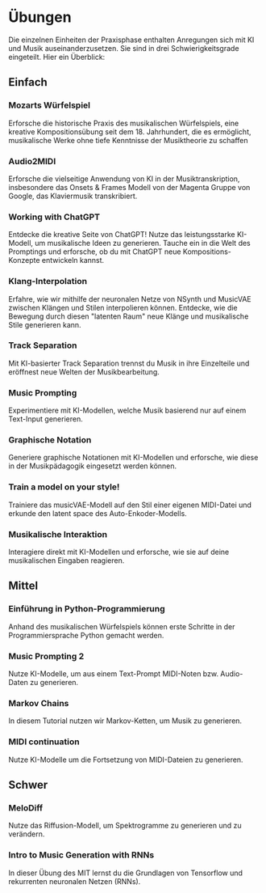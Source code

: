 # Übungen

Die einzelnen Einheiten der Praxisphase enthalten Anregungen sich mit KI und Musik auseinanderzusetzen. Sie sind in drei Schwierigkeitsgrade eingeteilt. Hier ein Überblick:


## Einfach

### Mozarts Würfelspiel

Erforsche die historische Praxis des musikalischen Würfelspiels, eine kreative Kompositionsübung seit dem 18. Jahrhundert, die es ermöglicht, musikalische Werke ohne tiefe Kenntnisse der Musiktheorie zu schaffen

### Audio2MIDI

Erforsche die vielseitige Anwendung von KI in der Musiktranskription, insbesondere das Onsets & Frames Modell von der Magenta Gruppe von Google, das Klaviermusik transkribiert.

### Working with ChatGPT

Entdecke die kreative Seite von ChatGPT! Nutze das leistungsstarke KI-Modell, um musikalische Ideen zu generieren. Tauche ein in die Welt des Promptings und erforsche, ob du mit ChatGPT neue Kompositions-Konzepte entwickeln kannst.


### Klang-Interpolation

Erfahre, wie wir mithilfe der neuronalen Netze von NSynth und MusicVAE zwischen Klängen und Stilen interpolieren können. Entdecke, wie die Bewegung durch diesen "latenten Raum" neue Klänge und musikalische Stile generieren kann.

### Track Separation
Mit KI-basierter Track Separation trennst du Musik in ihre Einzelteile und eröffnest neue Welten der Musikbearbeitung.

### Music Prompting 
Experimentiere mit KI-Modellen, welche Musik basierend nur auf einem Text-Input generieren.

### Graphische Notation
Generiere graphische Notationen mit KI-Modellen und erforsche, wie diese in der Musikpädagogik eingesetzt werden können.

### Train a model on your style!
Trainiere das musicVAE-Modell auf den Stil einer eigenen MIDI-Datei und erkunde den latent space des Auto-Enkoder-Modells.

### Musikalische Interaktion
Interagiere direkt mit KI-Modellen und erforsche, wie sie auf deine musikalischen Eingaben reagieren.


## Mittel

### Einführung in Python-Programmierung
Anhand des musikalischen Würfelspiels können erste Schritte in der Programmiersprache Python gemacht werden.

### Music Prompting 2
Nutze KI-Modelle, um aus einem Text-Prompt MIDI-Noten bzw. Audio-Daten zu generieren.

### Markov Chains
In diesem Tutorial nutzen wir Markov-Ketten, um Musik zu generieren.

### MIDI continuation
Nutze KI-Modelle um die Fortsetzung von MIDI-Dateien zu generieren.


## Schwer

### MeloDiff
Nutze das Riffusion-Modell, um Spektrogramme zu generieren und zu verändern.

### Intro to Music Generation with RNNs
In dieser Übung des MIT lernst du die Grundlagen von Tensorflow und rekurrenten neuronalen Netzen (RNNs).

